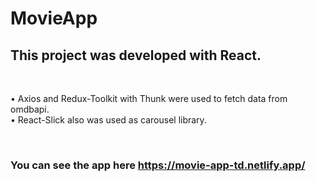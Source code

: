 # MovieApp

## This project was developed with React.

<br />

• Axios and Redux-Toolkit with Thunk were used to fetch data from omdbapi. <br />
• React-Slick also was used as carousel library.

<br />

### You can see the app here https://movie-app-td.netlify.app/
